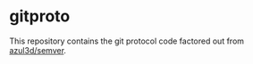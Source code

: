 # gitproto

This repository contains the git protocol code factored out from [azul3d/semver](https://github.com/azul3d/semver).
